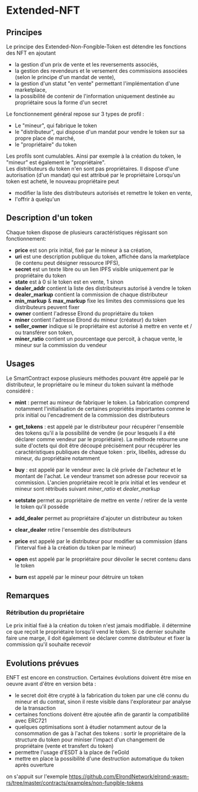 # Extended-NFT
## Principes
Le principe des Extended-Non-Fongible-Token est détendre les fonctions des NFT en ajoutant 
* la gestion d'un prix de vente et les reversements associés,
* la gestion des revendeurs et le versement des commissions associées (selon le principe d'un mandat de vente),
* la gestion d'un statut "en vente" permettant l'implémentation d'une marketplace,
* la possibilité de contenir de l'information uniquement destinée au propriétaire sous la forme d'un secret

Le fonctionnement général repose sur 3 types de profil :
* Le "mineur", qui fabrique le token
* le "distributeur", qui dispose d'un mandat pour vendre le token sur sa propre place de marché,
* le "propriétaire" du token
    
Les profils sont cumulables. Ainsi par exemple à la création du token, le "mineur" est également le "propriétaire".  
Les distributeurs du token n'en sont pas propriétaires. Il dispose d'une autorisation (d'un mandat) qui est attribué par le propriétaire
Lorsqu'un token est acheté, le nouveau propriétaire peut 
* modifier la liste des distributeurs autorisés et remettre le token en vente,
* l'offrir à quelqu'un
    
## Description d'un token
Chaque token dispose de plusieurs caractéristiques régissant son fonctionnement:
* **price** est son prix initial, fixé par le mineur à sa création,
* **uri** est une description publique du token, affichée dans la marketplace (le contenu peut désigner ressource IPFS),
* **secret** est un texte libre ou un lien IPFS visible uniquement par le propriétaire du token
* **state** est à 0 si le token est en vente, 1 sinon
* **dealer_addr** contient la liste des distributeurs autorisé à vendre le token
* **dealer_markup** contient la commission de chaque distributeur
* **min_markup** & **max_markup** fixe les limites des commissions que les distributeurs peuvent fixer
* **owner** contient l'adresse Elrond du propriétaire du token
* **miner** contient l'adresse Elrond du mineur (créateur) du token
* **seller_owner** indique si le propriétaire est autorisé à mettre en vente et / ou transférer son token,
* **miner_ratio** contient un pourcentage que percoit, à chaque vente, le mineur sur la commission du vendeur    

## Usages
Le SmartContract expose plusieurs méthodes pouvant être appelé par le distributeur, le propriétaire ou le mineur du token suivant la méthode considéré :
  
* **mint** : permet au mineur de fabriquer le token. La fabrication comprend notamment
l'initialisation de certaines propriétés importantes comme le prix initial ou l'encadrement de la commission des distributeurs

* **get_tokens** : est appelé par le distributeur pour récupérer l'ensemble des tokens qu'il a la possibilité de vendre (ie
pour lesquels il a été déclarer comme vendeur par le propriétaire). La méthode retourne une suite d'octets qui doit être découpé
précisément pour récupérer les caractéristiques publiques de chaque token : prix, libellés, adresse du mineur, du propriétaire notamment
 
* **buy** : est appelé par le vendeur avec la clé privée de l'acheteur et le montant de l'achat. Le vendeur transmet son adresse
pour recevoir sa commission. L'ancien propriétaire recoit le prix initial et les vendeur et mineur sont rétribués suivant 
*miner_ratio* et *dealer_markup*

* **setstate** permet au propriétaire de mettre en vente / retirer de la vente le token qu'il posséde

* **add_dealer** permet au propriétaire d'ajouter un distributeur au token
* **clear_dealer** retire l'ensemble des distributeurs

* **price** est appelé par le distributeur pour modifier sa commission (dans l'interval fixé à la création du token par le mineur)

* **open** est appelé par le propriétaire pour dévoiler le secret contenu dans le token

* **burn** est appelé par le mineur pour détruire un token

## Remarques
### Rétribution du propriétaire
Le prix initial fixé à la création du token n'est jamais modifiable. 
il détermine ce que reçoit le propriétaire lorsqu'il vend le token. 
Si ce dernier souhaite faire une marge, il doit également se déclarer 
comme distributeur et fixer la commission qu'il souhaite recevoir


## Evolutions prévues
ENFT est encore en construction. Certaines évolutions doivent être mise en oeuvre avant d'être en version béta :
* le secret doit être crypté à la fabrication du token par une clé connu du mineur et du contrat, 
sinon il reste visible dans l'explorateur par analyse de la transaction
* certaines fonctions doivent être ajoutée afin de garantir la compatibilité avec ERC721
* quelques optimisations sont à étudier notamment autour de la consommation de gas à l'achat des tokens : sortir le propriétaire de la structure
du token pour miniser l'impact d'un changement de propriétaire (vente et transfert du token) 
* permettre l'usage d'ESDT à la place de l'eGold
* mettre en place la possibilité d'une destruction automatique du token après ouverture


on s'appuit sur l'exemple https://github.com/ElrondNetwork/elrond-wasm-rs/tree/master/contracts/examples/non-fungible-tokens
